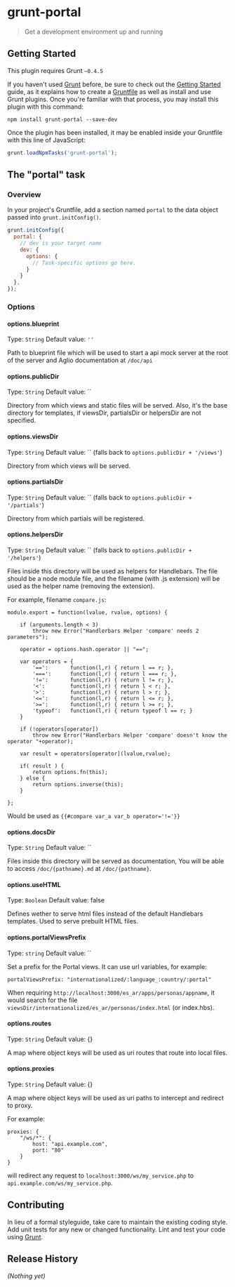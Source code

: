 # grunt-portal

> Get a development environment up and running

## Getting Started
This plugin requires Grunt `~0.4.5`

If you haven't used [Grunt](http://gruntjs.com/) before, be sure to check out the [Getting Started](http://gruntjs.com/getting-started) guide, as it explains how to create a [Gruntfile](http://gruntjs.com/sample-gruntfile) as well as install and use Grunt plugins. Once you're familiar with that process, you may install this plugin with this command:

```shell
npm install grunt-portal --save-dev
```

Once the plugin has been installed, it may be enabled inside your Gruntfile with this line of JavaScript:

```js
grunt.loadNpmTasks('grunt-portal');
```

## The "portal" task

### Overview
In your project's Gruntfile, add a section named `portal` to the data object passed into `grunt.initConfig()`.

```js
grunt.initConfig({
  portal: {
    // dev is your target name
    dev: {
      options: {
        // Task-specific options go here.
      }
    }
  },
});
```

### Options

#### options.blueprint
Type: `String`
Default value: `''`

Path to blueprint file which will be used to start a api mock server at the root of the server and Aglio documentation at `/doc/api`


#### options.publicDir
Type: `String`
Default value: ``

Directory from which views and static files will be served. Also, it's the base directory for templates, if viewsDir, partialsDir or helpersDir are not specified.


#### options.viewsDir
Type: `String`
Default value: `` (falls back to `options.publicDir + '/views'`)

Directory from which views will be served.


#### options.partialsDir
Type: `String`
Default value: `` (falls back to `options.publicDir + '/partials'`)

Directory from which partials will be registered.


#### options.helpersDir
Type: `String`
Default value: `` (falls back to `options.publicDir + '/helpers'`)

Files inside this directory will be used as helpers for Handlebars. The file should be a node module file, and the filename (with .js extension) will be used as the helper name (removing the extension).

For example, filename `compare.js`:

    module.export = function(lvalue, rvalue, options) {

        if (arguments.length < 3)
            throw new Error("Handlerbars Helper 'compare' needs 2 parameters");

        operator = options.hash.operator || "==";

        var operators = {
            '==':       function(l,r) { return l == r; },
            '===':      function(l,r) { return l === r; },
            '!=':       function(l,r) { return l != r; },
            '<':        function(l,r) { return l < r; },
            '>':        function(l,r) { return l > r; },
            '<=':       function(l,r) { return l <= r; },
            '>=':       function(l,r) { return l >= r; },
            'typeof':   function(l,r) { return typeof l == r; }
        }

        if (!operators[operator])
            throw new Error("Handlerbars Helper 'compare' doesn't know the operator "+operator);

        var result = operators[operator](lvalue,rvalue);

        if( result ) {
            return options.fn(this);
        } else {
            return options.inverse(this);
        }

    };

Would be used as `{{#compare var_a var_b operator='!='}}`


#### options.docsDir
Type: `String`
Default value: ``

Files inside this directory will be served as documentation, You will be able to access `/doc/{pathname}.md` at `/doc/{pathname}`.


#### options.useHTML
Type: `Boolean`
Default value: false

Defines wether to serve html files instead of the default Handlebars templates. Used to serve prebuilt HTML files.


#### options.portalViewsPrefix
Type: `string`
Default value: ``

Set a prefix for the Portal views. It can use url variables, for example:

    portalViewsPrefix: "internationalized/:language_:country/:portal"

When requiring `http://localhost:3000/es_ar/apps/personas/appname`, it would search for the file `viewsDir/internationalized/es_ar/personas/index.html` (or index.hbs).


#### options.routes
Type: `String`
Default value: {}

A map where object keys will be used as uri routes that route into local files.


#### options.proxies
Type: `String`
Default value: {}

A map where object keys will be used as uri paths to intercept and redirect to proxy.

For example:

    proxies: {
        "/ws/*": {
            host: "api.example.com",
            port: "80"
        }
    }

will redirect any request to `localhost:3000/ws/my_service.php` to `api.example.com/ws/my_service.php`.


## Contributing
In lieu of a formal styleguide, take care to maintain the existing coding style. Add unit tests for any new or changed functionality. Lint and test your code using [Grunt](http://gruntjs.com/).

## Release History
_(Nothing yet)_
